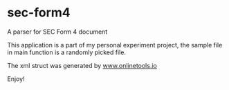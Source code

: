 # sec-form4
A parser for SEC Form 4 document

This application is a part of my personal experiment project, the sample file in main function is a randomly picked file.

The xml struct was generated by www.onlinetools.io

Enjoy!